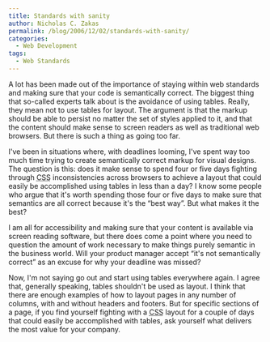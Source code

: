 ```yaml
---
title: Standards with sanity
author: Nicholas C. Zakas
permalink: /blog/2006/12/02/standards-with-sanity/
categories:
  - Web Development
tags:
  - Web Standards
---
```

A lot has been made out of the importance of staying within web standards and making sure that your code is semantically correct. The biggest thing that so-called experts talk about is the avoidance of using tables. Really, they mean not to use tables for layout. The argument is that the markup should be able to persist no matter the set of styles applied to it, and that the content should make sense to screen readers as well as traditional web browsers. But there is such a thing as going too far.

I've been in situations where, with deadlines looming, I've spent way too much time trying to create semantically correct markup for visual designs. The question is this: does it make sense to spend four or five days fighting through <acronym title="Cascading Style Sheets">CSS</acronym> inconsistencies across browsers to achieve a layout that could easily be accomplished using tables in less than a day? I know some people who argue that it's worth spending those four or five days to make sure that semantics are all correct because it's the &#8220;best way&#8221;. But what makes it the best?

I am all for accessibility and making sure that your content is available via screen reading software, but there does come a point where you need to question the amount of work necessary to make things purely semantic in the business world. Will your product manager accept &#8220;it's not semantically correct&#8221; as an excuse for why your deadline was missed?

Now, I'm not saying go out and start using tables everywhere again. I agree that, generally speaking, tables shouldn't be used as layout. I think that there are enough examples of how to layout pages in any number of columns, with and without headers and footers. But for specific sections of a page, if you find yourself fighting with a <acronym title="Cascading Style Sheets">CSS</acronym> layout for a couple of days that could easily be accomplished with tables, ask yourself what delivers the most value for your company.
